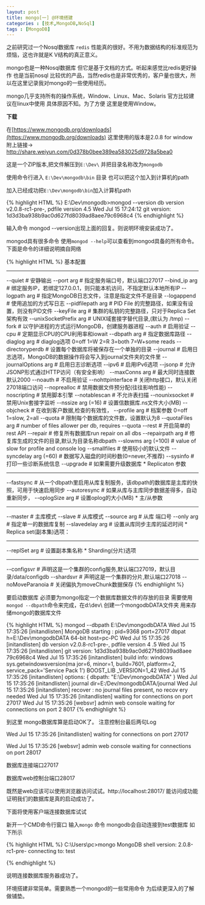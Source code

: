 ```yaml
---
layout: post
title: mongo[一] @环境搭建
categories : [技术,MongoDB,NoSql]
tags : [MongoDB] 
---
```


 之前研究过一个Nosql数据库 `redis` 性能真的很好。不用为数据结构的标准规范为烦恼，这也许就是K V结构的真正意义。

 mongo也是一种Nosql数据库 但它是基于文档的方式。听起来感觉比redis更好操作 也是当前nosql 比较优的产品，当然redis也是非常优秀的，客户量也很大，所以在这里记录我对mongo的一些使用经历。

 mongo几乎支持所有的操作系统，Window、Linux、Mac、Solaris 官方比较建议在linux中使用 具体原因不知。为了方便 这里是使用Window。

**下载**

在[https://www.mongodb.org/downloads](https://www.mongodb.org/downloads) 这里使用的版本是2.0.8 for window    附上链接-> http://share.weiyun.com/0d378b0bee389ea583025d9728a5bea0

这是一个ZIP版本,把文件解压到`E:\Dev\` 并把目录名称改为`mongodb`

使用命令行进入 `E:\Dev\mongodb\bin` 目录 也可以把这个加入到计算机的path

加入已经成功把`E:\Dev\mongodb\bin`加入计算机path

 {% highlight HTML %}
E:\Dev\mongodb>mongod --version
db version v2.0.8-rc1-pre-, pdfile version 4.5
Wed Jul 15 17:24:12 git version: 1d3d3ba938b9ac0d627fd8039ad8aee79c6968c4
 {% endhighlight %}

输入命令 mongod --version出现上面的回复。则说明环境安装成功了。

mongod具有很多命令 使用`mongod --help`可以查看到mongod具备的所有命令。下面是命令的详细说明摘自网络

 {% highlight HTML %}
基本配置

--------------------------------------------------------------------------------

--quiet	# 安静输出
--port arg	# 指定服务端口号，默认端口27017
--bind_ip arg	# 绑定服务IP，若绑定127.0.0.1，则只能本机访问，不指定默认本地所有IP
--logpath arg	# 指定MongoDB日志文件，注意是指定文件不是目录
--logappend	# 使用追加的方式写日志
--pidfilepath arg	# PID File 的完整路径，如果没有设置，则没有PID文件
--keyFile arg	# 集群的私钥的完整路径，只对于Replica Set 架构有效
--unixSocketPrefix arg	# UNIX域套接字替代目录,(默认为 /tmp)
--fork	# 以守护进程的方式运行MongoDB，创建服务器进程
--auth	# 启用验证
--cpu	# 定期显示CPU的CPU利用率和iowait
--dbpath arg	# 指定数据库路径
--diaglog arg	# diaglog选项 0=off 1=W 2=R 3=both 7=W+some reads
--directoryperdb	# 设置每个数据库将被保存在一个单独的目录
--journal	# 启用日志选项，MongoDB的数据操作将会写入到journal文件夹的文件里
--journalOptions arg	# 启用日志诊断选项
--ipv6	# 启用IPv6选项
--jsonp	# 允许JSONP形式通过HTTP访问（有安全影响）
--maxConns arg	# 最大同时连接数 默认2000
--noauth	# 不启用验证
--nohttpinterface	# 关闭http接口，默认关闭27018端口访问
--noprealloc	# 禁用数据文件预分配(往往影响性能)
--noscripting	# 禁用脚本引擎
--notablescan	# 不允许表扫描
--nounixsocket	# 禁用Unix套接字监听
--nssize arg (=16)	# 设置信数据库.ns文件大小(MB)
--objcheck	# 在收到客户数据,检查的有效性，
--profile arg	# 档案参数 0=off 1=slow, 2=all
--quota	# 限制每个数据库的文件数，设置默认为8
--quotaFiles arg	# number of files allower per db, requires --quota
--rest	# 开启简单的rest API
--repair	# 修复所有数据库run repair on all dbs
--repairpath arg	# 修复库生成的文件的目录,默认为目录名称dbpath
--slowms arg (=100)	# value of slow for profile and console log
--smallfiles	# 使用较小的默认文件
--syncdelay arg (=60)	# 数据写入磁盘的时间秒数(0=never,不推荐)
--sysinfo	# 打印一些诊断系统信息
--upgrade	# 如果需要升级数据库  * Replicaton 参数

--------------------------------------------------------------------------------

--fastsync	# 从一个dbpath里启用从库复制服务，该dbpath的数据库是主库的快照，可用于快速启用同步
--autoresync	# 如果从库与主库同步数据差得多，自动重新同步，
--oplogSize arg	# 设置oplog的大小(MB)  * 主/从参数

--------------------------------------------------------------------------------

--master	# 主库模式
--slave	# 从库模式
--source arg	# 从库 端口号
--only arg	# 指定单一的数据库复制
--slavedelay arg	# 设置从库同步主库的延迟时间  * Replica set(副本集)选项：

--------------------------------------------------------------------------------

--replSet arg	# 设置副本集名称  * Sharding(分片)选项

--------------------------------------------------------------------------------
--configsvr	# 声明这是一个集群的config服务,默认端口27019，默认目录/data/configdb
--shardsvr	# 声明这是一个集群的分片,默认端口27018
--noMoveParanoia	# 关闭偏执为moveChunk数据保存
 {% endhighlight %}

要启动数据库 必须要为mongo指定一个数据库数据文件的存放的目录 需要使用`mongod --dbpath`命令来完成，在d:\dev\ 创建一个mongodbDATA文件夹 用来存储mongo的数据库文件

{% highlight HTML %}
	mongod --dbpath E:\Dev\mongodbDATA
	Wed Jul 15 17:35:26 [initandlisten] MongoDB starting : pid=9368 port=27017 dbpat
	h=E:\Dev\mongodbDATA 64-bit host=pc-PC
	Wed Jul 15 17:35:26 [initandlisten] db version v2.0.8-rc1-pre-, pdfile version 4
	.5
	Wed Jul 15 17:35:26 [initandlisten] git version: 1d3d3ba938b9ac0d627fd8039ad8aee
	79c6968c4
	Wed Jul 15 17:35:26 [initandlisten] build info: windows sys.getwindowsversion(ma
	jor=6, minor=1, build=7601, platform=2, service_pack='Service Pack 1') BOOST_LIB
	_VERSION=1_42
	Wed Jul 15 17:35:26 [initandlisten] options: { dbpath: "E:\Dev\mongodbDATA" }
	Wed Jul 15 17:35:26 [initandlisten] journal dir=E:/Dev/mongodbDATA/journal
	Wed Jul 15 17:35:26 [initandlisten] recover : no journal files present, no recov
	ery needed
	Wed Jul 15 17:35:26 [initandlisten] waiting for connections on port 27017
	Wed Jul 15 17:35:26 [websvr] admin web console waiting for connections on port 2
	8017
 {% endhighlight %}

到这里 mongo数据库算是启动OK了。
注意控制台最后两句Log 

Wed Jul 15 17:35:26 [initandlisten] waiting for connections on port 27017

Wed Jul 15 17:35:26 [websvr] admin web console waiting for connections on port 28017

数据库连接端口27017 

数据库web控制台端口28017

既然是web应该可以使用浏览器访问试试。http://localhost:28017/ 能访问成功能证明我们的数据库是真的启动成功了。

下面将使用客户端连接数据库试试

新开一个CMD命令行窗口 输入`mongo` 命令 mongodb会自动连接到test数据库 如下所示

{% highlight HTML %}
C:\Users\pc>mongo
MongoDB shell version: 2.0.8-rc1-pre-
connecting to: test
>
 {% endhighlight %}

说明连接数据库服务器成功了。

环境搭建非常简单。需要熟悉一个mongod的一些常用命令 为后续更深入的了解做铺垫。